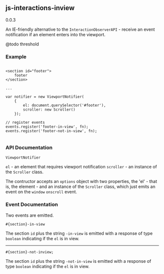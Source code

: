 ## js-interactions-inview

0.0.3

An IE-friendly alternative to the `InteractionObserverAPI` - receive an event notification if an element enters into the viewport.

@todo threshold

### Example

```

<section id="footer">
    footer
</section>

...

var notifier = new ViewportNotifier(
	{
		el: document.querySelector('#footer'),
		scroller: new Scroller()
	});

// register events
events.register('footer-in-view', fn);
events.register('footer-not-in-view', fn);


```


### API Documentation

```
ViewportNotifier
```

`el` - an element that requires viewport notification
`scroller` - an instance of the `Scroller` class.

The contructor accepts an `options` object with two properties, the 'el' - that is, the element - and an instance of the `Scroller` class, which just emits an event on the `window` `onscroll` event. 

### Event Documentation

Two events are emitted.

```
#{section}-in-view
```

The section `id` plus the string `-in-view` is emitted with a response of type `boolean` indicating if the `el` is in view.

---


```
#{section}-not-inview;
```

The section `id` plus the string `-not-in-view` is emitted with a response of type `boolean` indicating if the `el` is in view.

```